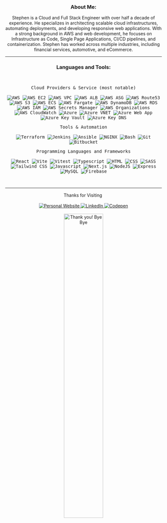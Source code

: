 <!------------------HEADER------------------>
<div id="header" align="center">

<!------------------About Me------------------>

### About Me:

Stephen is a Cloud and Full Stack Engineer with over half a decade of experience. He specializes in architecting scalable cloud infrastructures, automating deployments, and developing responsive web applications. With a strong background in AWS and web development, he focuses on Infrastructure as Code, Single Page Applications, CI/CD pipelines, and containerization. Stephen has worked across multiple industries, including financial services, automotive, and eCommerce.

---

<!------------------Languages & Tools------------------>

### Languages and Tools:

<br />

<div>
   <p>
        <kbd>
            <kbd>Cloud Providers & Service (most notable)</kbd>
            <br>
            <br>
            <img src="https://img.shields.io/badge/AWS-05122A?style=flat&logo=amazonwebservices" title="AWS"  alt="AWS"/>  
            <img src="https://img.shields.io/badge/AWS EC2-05122A?style=flat&logo=amazonec2" title="AWS EC2"  alt="AWS EC2"/>
            <img src="https://img.shields.io/badge/AWS VPC-05122A?style=flat&logo=amazonvpc" title="AWS VPC"  alt="AWS VPC"/>
            <img src="https://img.shields.io/badge/AWS ALB-05122A?style=flat&logo=awselasticloadbalancing" title="AWS ALB"  alt="AWS ALB"/>
            <img src="https://img.shields.io/badge/AWS ASG-05122A?style=flat&logo=amazonautoscalinggroup" title="AWS ASG"  alt="AWS ASG"/>
            <img src="https://img.shields.io/badge/AWS Route53-05122A?style=flat&logo=amazonroute53 title="AWS Route53"  alt="AWS Route53"/>
            <img src="https://img.shields.io/badge/AWS S3-05122A?style=flat&logo=amazons3" title="AWS S3"  alt="AWS S3"/>
            <img src="https://img.shields.io/badge/AWS ECS-05122A?style=flat&logo=amazonecs" title="AWS ECS"  alt="AWS ECS"/>
            <img src="https://img.shields.io/badge/AWS Fargate-05122A?style=flat&logo=awsfargate" title="AWS Fargate"  alt="AWS Fargate"/>
            <img src="https://img.shields.io/badge/AWS DynamoDB-05122A?style=flat&logo=amazondynamodb" title="AWS DynamoDB"  alt="AWS DynamoDB"/>
            <img src="https://img.shields.io/badge/AWS RDS-05122A?style=flat&logo=amazonrds" title="AWS RDS"  alt="AWS RDS"/>
            <img src="https://img.shields.io/badge/AWS IAM-05122A?style=flat&logo=amazoniam" title="AWS IAM" alt="AWS IAM"/>
            <img src="https://img.shields.io/badge/AWS Secrets%20Manager-05122A?style=flat&logo=awssecretsmanager" title="AWS Secrets Manager" alt="AWS Secrets Manager"/>
            <img src="https://img.shields.io/badge/AWS Organizations-05122A?style=flat&logo=awsorganizations" title="AWS Organizations" alt="AWS Organizations"/>
            <img src="https://img.shields.io/badge/AWS CloudWatch-05122A?style=flat&logo=amazoncloudwatch" title="AWS CloudWatch"  alt="AWS CloudWatch"/>
            <img src="https://img.shields.io/badge/Azure-05122A?style=flat&logo=azure title="Azure"  alt="Azure"/>
            <img src="https://img.shields.io/badge/Azure VNET-05122A?style=flat&logo=azurevnet" title="Azure VNET"  alt="Azure VNET"/>
            <img src="https://img.shields.io/badge/Azure WebApp-05122A?style=flat&logo=azurewebapp" title="Azure Web App"  alt="Azure Web App"/>
            <img src="https://img.shields.io/badge/Azure KeyValue-05122A?style=flat&logo=azurekeyvault" title="Azure Key Vault"  alt="Azure Key Vault"/>
            <img src="https://img.shields.io/badge/Azure DNS-05122A?style=flat&logo=azurednszone" title="Azure DNS"  alt="Azure Key DNS"/>
        </kbd>
    </p>
    <p>
        <kbd>
            <kbd>Tools & Automation</kbd>
            <br>
            <br>
            <img src="https://img.shields.io/badge/Terraform-05122A?style=flat&logo=terraform" alt="Terraform">
            <img src="https://img.shields.io/badge/Jenkins-05122A?style=flat&logo=jenkins" alt="Jenkins">
            <img src="https://img.shields.io/badge/Ansible-05122A?style=flat&logo=ansible" alt="Ansible">
            <img src="https://img.shields.io/badge/NGINX-05122A?style=flat&logo=nginx" alt="NGINX">
            <img src="https://img.shields.io/badge/Bash-05122A?style=flat&logo=gnu-bash&logoColor=white" alt="Bash">
            <img src="https://img.shields.io/badge/Git-05122A?style=flat&logo=Git" alt="Git" >
            <img src="https://img.shields.io/badge/Bitbucket-05122A?style=flat&logo=Bitbucket" alt="Bitbucket">
        </kbd>
    </p>
    <p>
        <kbd>
            <kbd>Programming Languages and Frameworks</kbd>
            <br>
            <br>
            <img src="https://img.shields.io/badge/React-black?style=flat&logo=react" title="React" alt="React">
            <img src="https://img.shields.io/badge/Vite-black?style=flat&logo=Vite" title="Vite" alt="Vite">
            <img src="https://img.shields.io/badge/Vitest-black?style=flat&logo=Vitest" title="Vitest" alt="Vitest">
            <img src="https://img.shields.io/badge/Typescript-black?logo=typescript&style=flat" title="Typescript" alt="Typescript">
            <img src="https://img.shields.io/badge/HTML-black?logo=html5&style=flat" title="HTML5" alt="HTML"/>
            <img src="https://img.shields.io/badge/CSS-black?logo=css3&style=flat" title="CSS3" alt="CSS"/>
            <img src="https://img.shields.io/badge/SASS-black?logo=sass&style=flat" title="SASS" alt="SASS">
            <img src="https://img.shields.io/badge/Tailwind CSS-black?logo=Tailwindcss&style=flat" title="Tailwind CSS" alt="Tailwind CSS"/>
            <img src="https://img.shields.io/badge/Javascript-black?logo=Javascript&style=flat" title="Javascript" alt="Javascript"/>
            <img src="https://img.shields.io/badge/Next.js-05122A?style=flat&logo=next.js" title="Next.js" alt="Next.js"/>
            <img src="https://img.shields.io/badge/Node.js-05122A?style=flat&logo=node.js" title="NodeJS" alt="NodeJS"/>
            <img src="https://img.shields.io/badge/Express-05122A?style=flat&logo=Express" title="Express" alt="Express" />
            <img src="https://img.shields.io/badge/MySQL-05122A?style=flat&logo=mysql" title="MySQL"  alt="MySQL"/>
            <img src="https://img.shields.io/badge/Firebase-05122A?style=flat&logo=Firebase" title="Firebase"  alt="Firebase"/>
        </kbd>
    </p>
</div>
</div>
<br>

---

<!------------------Footer------------------>
<!------------------About Me------------------>

<div id="header" align="center">
    Thanks for Visiting&nbsp;
    <br/>
    <br/>
    <a href="https://www.stephenschmitz.com" target="_blank" rel="noopener noreferrer">
        <img src="https://img.shields.io/badge/Portfolio-white?logo=vercel&logoColor=black" alt="Personal Website" title="Personal Portfolio" />
    </a>
    <a href="www.linkedin.com/in/stephen-schmitz-b365bb34a" target="_blank" rel="noopener noreferrer">
        <img src="https://img.shields.io/badge/LinkedIn-blue?logo=linkedin&logoColor=white" alt="LinkedIn" title="LinkedIn" />
    </a>
    <a href="www.github.com/techstephen" target="_blank" rel="noopener noreferrer">
        <img src="https://img.shields.io/badge/Github-black" alt="Codepen" title="Codepen" />
    </a>
</div>
<br>
<div align="center">
    <img src="https://media.giphy.com/media/u1DvFCPlzQr5hKNsFT/giphy.gif?cid=ecf05e47919q0vnvlkru0f3xf389tlgdh3kmm7ddtubekays&ep=v1_gifs_related&rid=giphy.gif&ct=g" title="Thank you! Bye Bye" width="50%"/>
</div>
